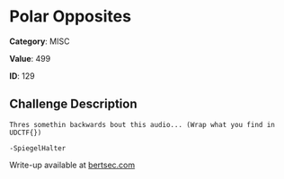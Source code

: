 # Polar Opposites
**Category**: MISC

**Value**: 499

**ID**: 129

## Challenge Description
```
Thres somethin backwards bout this audio... (Wrap what you find in UDCTF{})

-SpiegelHalter
```

Write-up available at [bertsec.com](https://bertsec.com)
